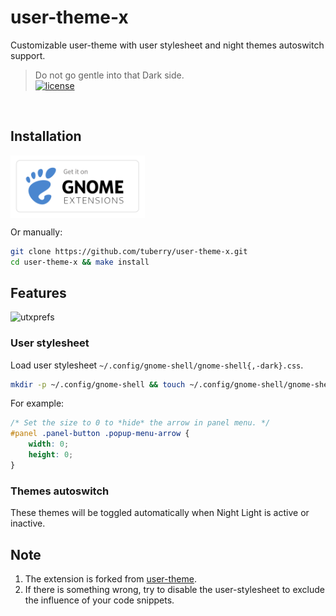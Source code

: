 # user-theme-x

Customizable user-theme with user stylesheet and night themes autoswitch support.
> Do not go gentle into that Dark side. <br>
[![license]](/LICENSE)
</br>

## Installation

[<img src="https://raw.githubusercontent.com/andyholmes/gnome-shell-extensions-badge/master/get-it-on-ego.svg?sanitize=true" alt="Get it on GNOME Extensions" height="100" align="middle">][EGO]

Or manually:

```bash
git clone https://github.com/tuberry/user-theme-x.git
cd user-theme-x && make install
```

## Features

![utxprefs](https://user-images.githubusercontent.com/17917040/108627545-1b2dd300-7491-11eb-9d69-11f69769bd0d.png)

### User stylesheet

Load user stylesheet `~/.config/gnome-shell/gnome-shell{,-dark}.css`.

```bash
mkdir -p ~/.config/gnome-shell && touch ~/.config/gnome-shell/gnome-shell.css
```

For example:

```css
/* Set the size to 0 to *hide* the arrow in panel menu. */
#panel .panel-button .popup-menu-arrow {
    width: 0;
    height: 0;
}
```

### Themes autoswitch

These themes will be toggled automatically when Night Light is active or inactive.

## Note

1. The extension is forked from [user-theme].
2. If there is something wrong, try to disable the user-stylesheet to exclude the influence of your code snippets.

[EGO]:https://extensions.gnome.org/extension/3019/user-themes-x/
[user-theme]:https://extensions.gnome.org/extension/19/user-themes/
[license]:https://img.shields.io/badge/license-LGPLv3-lightgreen.svg
